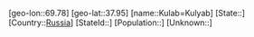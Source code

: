 ﻿---
location: [37.95,69.78]
type: City
tags:
- geo/City


SpocWebEntityId: 31685
isDeleted: false
confidential: public

---
[geo-lon::69.78]
[geo-lat::37.95]
[name::Kulab=Kulyab]
[State::]
[Country::[Russia](geo/Continent/Europe/Russia.md)]
[StateId::]
[Population::]
[Unknown::]

